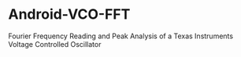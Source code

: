 Android-VCO-FFT
===============

Fourier Frequency Reading and Peak Analysis of a Texas Instruments Voltage Controlled Oscillator
